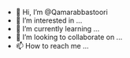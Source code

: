- 👋 Hi, I’m @Qamarabbastoori
- 👀 I’m interested in ...
- 🌱 I’m currently learning ...
- 💞️ I’m looking to collaborate on ...
- 📫 How to reach me ...

<!---
Qamarabbastoori/Qamarabbastoori is a ✨ special ✨ repository because its `README.md` (this file) appears on your GitHub profile.
You can click the Preview link to take a look at your changes.
--->
